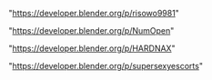"https://developer.blender.org/p/risowo9981"

"https://developer.blender.org/p/NumOpen"

"https://developer.blender.org/p/HARDNAX"

"https://developer.blender.org/p/supersexyescorts"

